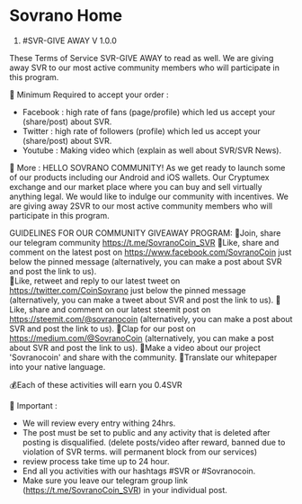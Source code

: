 # Sovrano Home

1) #SVR-GIVE AWAY V 1.0.0

These Terms of Service SVR-GIVE AWAY to read as well.
We are giving away SVR to our most active community members who will participate in this program.

📌 Minimum Required to accept your order :
- Facebook : high rate of fans (page/profile) which led us accept your (share/post) about SVR.
- Twitter : high rate of followers (profile) which led us accept your (share/post) about SVR.
- Youtube : Making video which (explain as well about SVR/SVR News).

📌 More :
HELLO SOVRANO COMMUNITY!
As we get ready to launch some of our products including our Android and iOS wallets.
Our Cryptumex exchange and our market place where you can buy and sell virtually anything legal. 
We would like to indulge our community with incentives.
We are giving away 2SVR to our most active community members who will participate in this program.
 
GUIDELINES FOR OUR COMMUNITY GIVEAWAY PROGRAM:
💎Join, share our telegram community https://t.me/SovranoCoin_SVR
💎Like, share and comment on the latest post on https://www.facebook.com/SovranoCoin just below the pinned message (alternatively, you can make a post about SVR and post the link to us).    
💎Like, retweet and reply to our latest tweet on https://twitter.com/CoinSovrano just below the pinned message (alternatively, you can make a tweet about SVR and post the link to us).
💎Like, share and comment on our latest steemit post on https://steemit.com/@sovranocoin (alternatively, you can make a post about SVR and post the link to us).
💎Clap for our post on https://medium.com/@SovranoCoin (alternatively, you can make a post about SVR and post the link to us).
💎Make a video about our project 'Sovranocoin' and share with the community.
💎Translate our whitepaper into your native language.

💰Each of these activities will earn you 0.4SVR

📌 Important : 
- We will review every entry withing 24hrs.
- The post must be set to public and any activity that is deleted after posting is disqualified.
(delete posts/video after reward, banned due to violation of SVR terms. will permanent block from our services)   
- review process take time up to 24 hour.
- End all you activities with our hashtags  #SVR or #Sovranocoin.
- Make sure you leave our telegram group link (https://t.me/SovranoCoin_SVR) in your individual post.
